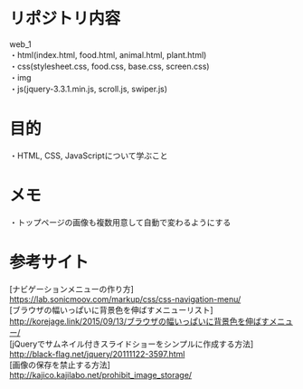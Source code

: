 # リポジトリ内容  
web_1  
・html(index.html, food.html, animal.html, plant.html)   
・css(stylesheet.css, food.css, base.css, screen.css)  
・img  
・js(jquery-3.3.1.min.js, scroll.js, swiper.js)  

# 目的  
・HTML, CSS, JavaScriptについて学ぶこと  

# メモ
・トップページの画像も複数用意して自動で変わるようにする  

# 参考サイト  
[ナビゲーションメニューの作り方]  
https://lab.sonicmoov.com/markup/css/css-navigation-menu/  
[ブラウザの幅いっぱいに背景色を伸ばすメニューリスト]  
http://korejage.link/2015/09/13/ブラウザの幅いっぱいに背景色を伸ばすメニュー/  
[jQueryでサムネイル付きスライドショーをシンプルに作成する方法]  
http://black-flag.net/jquery/20111122-3597.html  
[画像の保存を禁止する方法]  
http://kajico.kajilabo.net/prohibit_image_storage/
